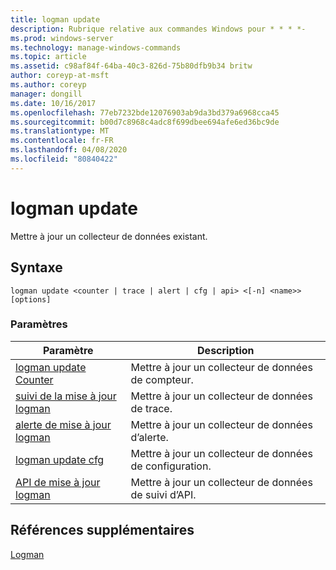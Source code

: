 ```yaml
---
title: logman update
description: Rubrique relative aux commandes Windows pour * * * *-
ms.prod: windows-server
ms.technology: manage-windows-commands
ms.topic: article
ms.assetid: c98af84f-64ba-40c3-826d-75b80dfb9b34 britw
author: coreyp-at-msft
ms.author: coreyp
manager: dongill
ms.date: 10/16/2017
ms.openlocfilehash: 77eb7232bde12076903ab9da3bd379a6968cca45
ms.sourcegitcommit: b00d7c8968c4adc8f699dbee694afe6ed36bc9de
ms.translationtype: MT
ms.contentlocale: fr-FR
ms.lasthandoff: 04/08/2020
ms.locfileid: "80840422"
---
```

# <a name="logman-update"></a>logman update



Mettre à jour un collecteur de données existant.

## <a name="syntax"></a>Syntaxe

```
logman update <counter | trace | alert | cfg | api> <[-n] <name>> [options]
```

### <a name="parameters"></a>Paramètres

|Paramètre|Description|
|---------|-----------|
|[logman update Counter](logman-update-counter.md)|Mettre à jour un collecteur de données de compteur.|
|[suivi de la mise à jour logman](logman-update-trace.md)|Mettre à jour un collecteur de données de trace.|
|[alerte de mise à jour logman](logman-update-alert.md)|Mettre à jour un collecteur de données d’alerte.|
|[logman update cfg](logman-update-cfg.md)|Mettre à jour un collecteur de données de configuration.|
|[API de mise à jour logman](logman-update-api.md)|Mettre à jour un collecteur de données de suivi d’API.|

## <a name="additional-references"></a>Références supplémentaires

[Logman](logman.md)
